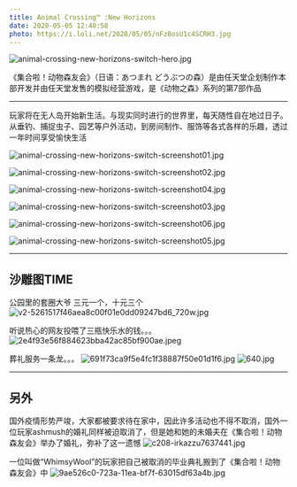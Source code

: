 ```yaml
---
title: Animal Crossing™ :New Horizons
date: 2020-05-05 12:40:58
photo: https://i.loli.net/2020/05/05/nFz8osU1c4SCRH3.jpg
---
```

    

![animal-crossing-new-horizons-switch-hero.jpg](https://i.loli.net/2020/05/05/nFz8osU1c4SCRH3.jpg)   
        

《集合啦！动物森友会》（日语：あつまれ どうぶつの森）是由任天堂企划制作本部开发并由任天堂发售的模拟经营游戏，是《动物之森》系列的第7部作品

-----

玩家将在无人岛开始新生活。与现实同时进行的世界里，每天随性自在地过日子。从垂钓、捕捉虫子、园艺等户外活动，到房间制作、服饰等各式各样的乐趣，透过一年时间享受愉快生活  

![animal-crossing-new-horizons-switch-screenshot01.jpg](https://i.loli.net/2020/05/05/JtKyV3TdsgIen2k.jpg)

![animal-crossing-new-horizons-switch-screenshot02.jpg](https://i.loli.net/2020/05/05/EBemzQn2WaSjLXx.jpg)

![animal-crossing-new-horizons-switch-screenshot04.jpg](https://i.loli.net/2020/05/05/RzEBFTf9gu2YG6d.jpg)

![animal-crossing-new-horizons-switch-screenshot03.jpg](https://i.loli.net/2020/05/05/mNwgCMFoBtfV4Zq.jpg)

![animal-crossing-new-horizons-switch-screenshot06.jpg](https://i.loli.net/2020/05/05/fYzuVbA4oOcQSpJ.jpg)


![animal-crossing-new-horizons-switch-screenshot05.jpg](https://i.loli.net/2020/05/05/Y4xlKzpTNGjDdsU.jpg)     

--------

## 沙雕图TIME   


公园里的套圈大爷
三元一个，十元三个
![v2-5261517f46aea8c00f01e0dd09247bd6_720w.jpg](https://i.loli.net/2020/05/06/IRKYt1e69L7wDsb.jpg)

听说热心的网友投喂了三瓶快乐水的钱。。。
![2e4f93e56f884623bba42ac85bf900ae.jpeg](https://i.loli.net/2020/05/06/gv8p2n9mahsH3SA.jpg)

葬礼服务一条龙。。。
![691f73ca9f5e4fc1f38887f50e01d1f6.jpg](https://i.loli.net/2020/05/06/kwgYptKi1WXyZch.jpg)
![640.jpg](https://i.loli.net/2020/05/06/M8RTxtWkey7rbQL.jpg)

------

## 另外

国外疫情形势严竣，大家都被要求待在家中，因此许多活动也不得不取消，国外一位玩家ashmush的婚礼同样被迫取消了，但是她和她的未婚夫在《集合啦！动物森友会》举办了婚礼，弥补了这一遗憾
![c208-irkazzu7637441.jpg](https://i.loli.net/2020/05/06/6RlPgIf1jce4NxQ.jpg)

一位叫做“WhimsyWool”的玩家把自己被取消的毕业典礼搬到了《集合啦！动物森友会》中
![9ae526c0-723a-11ea-bf7f-63015df63a4b.jpg](https://i.loli.net/2020/05/06/YLPfBGChDrknW4q.jpg)
